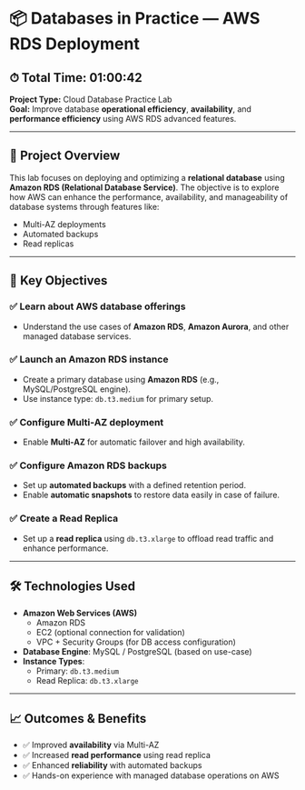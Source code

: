 # 📦 Databases in Practice — AWS RDS Deployment

## ⏱ Total Time: 01:00:42  
**Project Type:** Cloud Database Practice Lab  
**Goal:** Improve database **operational efficiency**, **availability**, and **performance efficiency** using AWS RDS advanced features.

---

## 🚀 Project Overview

This lab focuses on deploying and optimizing a **relational database** using **Amazon RDS (Relational Database Service)**. The objective is to explore how AWS can enhance the performance, availability, and manageability of database systems through features like:

- Multi-AZ deployments  
- Automated backups  
- Read replicas

---

## 🎯 Key Objectives

### ✅ Learn about AWS database offerings
- Understand the use cases of **Amazon RDS**, **Amazon Aurora**, and other managed database services.

### ✅ Launch an Amazon RDS instance
- Create a primary database using **Amazon RDS** (e.g., MySQL/PostgreSQL engine).
- Use instance type: `db.t3.medium` for primary setup.

### ✅ Configure Multi-AZ deployment
- Enable **Multi-AZ** for automatic failover and high availability.

### ✅ Configure Amazon RDS backups
- Set up **automated backups** with a defined retention period.
- Enable **automatic snapshots** to restore data easily in case of failure.

### ✅ Create a Read Replica
- Set up a **read replica** using `db.t3.xlarge` to offload read traffic and enhance performance.

---

## 🛠 Technologies Used

- **Amazon Web Services (AWS)**
  - Amazon RDS
  - EC2 (optional connection for validation)
  - VPC + Security Groups (for DB access configuration)
- **Database Engine**: MySQL / PostgreSQL (based on use-case)
- **Instance Types**:  
  - Primary: `db.t3.medium`  
  - Read Replica: `db.t3.xlarge`

---

## 📈 Outcomes & Benefits

- ✅ Improved **availability** via Multi-AZ
- ✅ Increased **read performance** using read replica
- ✅ Enhanced **reliability** with automated backups
- ✅ Hands-on experience with managed database operations on AWS



